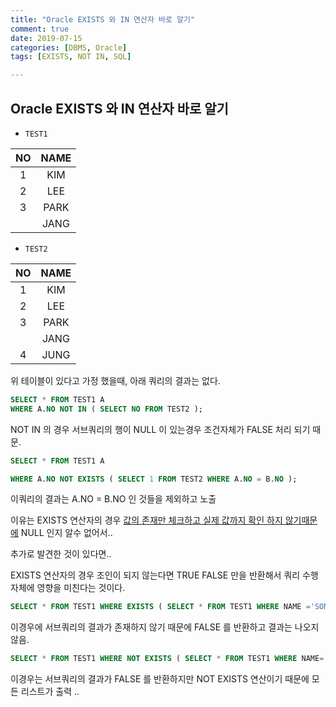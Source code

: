 ```yaml
---
title: "Oracle EXISTS 와 IN 연산자 바로 알기"
comment: true
date: 2019-07-15
categories: [DBMS, Oracle]
tags: [EXISTS, NOT IN, SQL]

---
```


## Oracle EXISTS 와 IN 연산자 바로 알기


- `TEST1`

| NO   | NAME  |
|:----:|:-----:|
| 1    | KIM   |
| 2    | LEE   |
| 3    | PARK  |
|      | JANG  |

 - `TEST2`
 
| NO   | NAME  |
|:----:|:-----:|
| 1    | KIM   |
| 2    | LEE   |
| 3    | PARK  |
|      | JANG  |
| 4    | JUNG  |

위 테이블이 있다고 가정 했을때, 아래 쿼리의 결과는 없다.

``` sql
SELECT * FROM TEST1 A 
WHERE A.NO NOT IN ( SELECT NO FROM TEST2 );
```

NOT IN 의 경우 서브쿼리의 행이 NULL 이 있는경우 조건자체가 FALSE 처리 되기 때문.


``` sql
SELECT * FROM TEST1 A

WHERE A.NO NOT EXISTS ( SELECT 1 FROM TEST2 WHERE A.NO = B.NO );
```


이쿼리의 결과는 A.NO = B.NO 인 것들을 제외하고 노출

이유는 EXISTS 연산자의 경우 <U>값의 존재만 체크하고 실제 값까지 확인 하지 않기때문에</U> NULL 인지 알수 없어서..




추가로 발견한 것이 있다면..



EXISTS 연산자의 경우 조인이 되지 않는다면 TRUE FALSE 만을 반환해서 쿼리 수행 자체에 영향을 미친다는 것이다.


``` sql
SELECT * FROM TEST1 WHERE EXISTS ( SELECT * FROM TEST1 WHERE NAME ='SONG' );
```

이경우에 서브쿼리의 결과가 존재하지 않기 때문에 FALSE 를 반환하고 결과는 나오지 않음.


``` sql
SELECT * FROM TEST1 WHERE NOT EXISTS ( SELECT * FROM TEST1 WHERE NAME='SONG');
```
이경우는  서브쿼리의 결과가 FALSE 를 반환하지만 NOT EXISTS 연산이기 때문에 모든 리스트가 출력 ..

